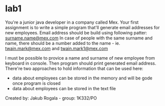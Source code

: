 # lab1

You're a junior java developer in a company called Mex. Your first assignment is to write a simple program that'll generate
email addresses for new employees. Email address should be build using following patter: surname.name@mex.com
In case of people with the same surname and name, there should be a number added to the name - ie. twain.mark@mex.com and twain.mark1@mex.com

I must be possible to provice a name and surname of new employee from keyboard in console. Then program should print generated email address.
There're two approaches to hold information that can be used here:

- data about employees can be stored in the memory and will be gode once program is closed
- data about employees can be stored in the text file

Created by: Jakub Rogala - group: 1K332/PO
